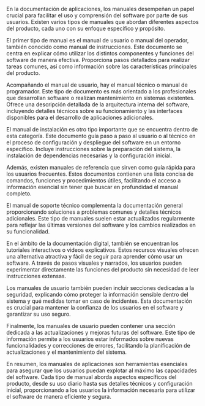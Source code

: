 En la documentación de aplicaciones, los manuales desempeñan un papel crucial para facilitar el uso y comprensión del software por parte de sus usuarios. Existen varios tipos de manuales que abordan diferentes aspectos del producto, cada uno con su enfoque específico y propósito.

El primer tipo de manual es el manual de usuario o manual del operador, también conocido como manual de instrucciones. Este documento se centra en explicar cómo utilizar los distintos componentes y funciones del software de manera efectiva. Proporciona pasos detallados para realizar tareas comunes, así como información sobre las características principales del producto.

Acompañando el manual de usuario, hay el manual técnico o manual de programador. Este tipo de documento es más orientado a los profesionales que desarrollan software o realizan mantenimiento en sistemas existentes. Ofrece una descripción detallada de la arquitectura interna del software, incluyendo detalles técnicos sobre su funcionamiento y las interfaces disponibles para el desarrollo de aplicaciones adicionales.

El manual de instalación es otro tipo importante que se encuentra dentro de esta categoría. Este documento guía paso a paso al usuario o al técnico en el proceso de configuración y despliegue del software en un entorno específico. Incluye instrucciones sobre la preparación del sistema, la instalación de dependencias necesarias y la configuración inicial.

Además, existen manuales de referencia que sirven como guía rápida para los usuarios frecuentes. Estos documentos contienen una lista concisa de comandos, funciones y procedimientos útiles, facilitando el acceso a información esencial sin tener que buscar en profundidad el manual completo.

El manual de soporte técnico complementa la documentación general proporcionando soluciones a problemas comunes y detalles técnicos adicionales. Este tipo de manuales suelen estar actualizados regularmente para reflejar las últimas versiones del software y los cambios realizados en su funcionalidad.

En el ámbito de la documentación digital, también se encuentran los tutoriales interactivos o videos explicativos. Estos recursos visuales ofrecen una alternativa atractiva y fácil de seguir para aprender cómo usar un software. A través de pasos visuales y narrados, los usuarios pueden experimentar directamente las funciones del producto sin necesidad de leer instrucciones extensas.

Los manuales de usuario también pueden incluir secciones dedicadas a la seguridad, explicando cómo proteger la información sensible dentro del sistema y qué medidas tomar en caso de incidentes. Esta documentación es crucial para mantener la confianza de los usuarios en el software y garantizar su uso seguro.

Finalmente, los manuales de usuario pueden contener una sección dedicada a las actualizaciones y mejoras futuras del software. Este tipo de información permite a los usuarios estar informados sobre nuevas funcionalidades y correcciones de errores, facilitando la planificación de actualizaciones y el mantenimiento del sistema.

En resumen, los manuales de aplicaciones son herramientas esenciales para asegurar que los usuarios puedan explotar al máximo las capacidades del software. Cada tipo de manual aborda aspectos específicos del producto, desde su uso diario hasta sus detalles técnicos y configuración inicial, proporcionando a los usuarios la información necesaria para utilizar el software de manera eficiente y segura.
